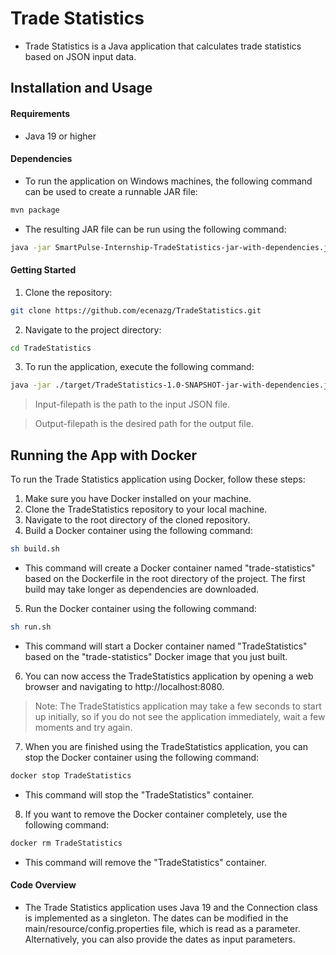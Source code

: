 # Trade Statistics

* Trade Statistics is a Java application that calculates trade statistics based on JSON input data.

## Installation and Usage

#### Requirements

- Java 19 or higher

#### Dependencies 

- To run the application on Windows machines, the following command can be used to create a runnable JAR file:
```bash
mvn package
```
- The resulting JAR file can be run using the following command:

```bash
java -jar SmartPulse-Internship-TradeStatistics-jar-with-dependencies.jar
```

#### Getting Started

1. Clone the repository:
```bash
git clone https://github.com/ecenazg/TradeStatistics.git
```

2. Navigate to the project directory:
```bash
cd TradeStatistics
```
3. To run the application, execute the following command:
```bash
java -jar ./target/TradeStatistics-1.0-SNAPSHOT-jar-with-dependencies.jar [input-filepath] [output-filepath]
```
> Input-filepath is the path to the input JSON file.

> Output-filepath is the desired path for the output file.

## Running the App with Docker

To run the Trade Statistics application using Docker, follow these steps:

1. Make sure you have Docker installed on your machine.
2. Clone the TradeStatistics repository to your local machine.
3. Navigate to the root directory of the cloned repository.
4. Build a Docker container using the following command:
```bash
sh build.sh
```
- This command will create a Docker container named "trade-statistics" based on the Dockerfile in the root directory of the project. The first build may take longer as dependencies are downloaded.

5. Run the Docker container using the following command:
```bash
sh run.sh
```
- This command will start a Docker container named "TradeStatistics" based on the "trade-statistics" Docker image that you just built.

6. You can now access the TradeStatistics application by opening a web browser and navigating to http://localhost:8080.
> Note: The TradeStatistics application may take a few seconds to start up initially, so if you do not see the application immediately, wait a few moments and try again.
7. When you are finished using the TradeStatistics application, you can stop the Docker container using the following command:
```bash
docker stop TradeStatistics
```
- This command will stop the "TradeStatistics" container.

8. If you want to remove the Docker container completely, use the following command:
```bash
docker rm TradeStatistics
```
- This command will remove the "TradeStatistics" container.

#### Code Overview

* The Trade Statistics application uses Java 19 and the Connection class is implemented as a singleton. The dates can be modified in the main/resource/config.properties file, which is read as a parameter. Alternatively, you can also provide the dates as input parameters.

